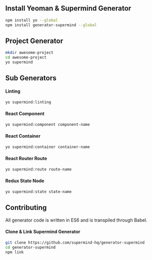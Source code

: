 ## Install Yeoman & Supermind Generator

```bash
npm install yo --global
npm install generator-supermind --global
```

## Project Generator

```bash
mkdir awesome-project
cd awesome-project
yo supermind
```

## Sub Generators

#### Linting

```bash
yo supermind:linting
```

#### React Component

```bash
yo supermind:component component-name
```

#### React Container

```bash
yo supermind:container container-name
```

#### React Router Route

```bash
yo supermind:route route-name
```

#### Redux State Node

```bash
yo supermind:state state-name
```

## Contributing

All generator code is written in ES6 and is transpiled through Babel.

#### Clone & Link Supermind Generator

```bash
git clone https://github.com/supermind-hq/generator-supermind
cd generator-supermind
npm link
```
